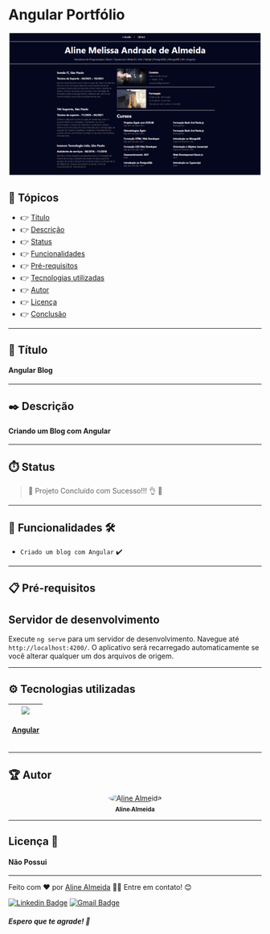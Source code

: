 # Angular Portfólio

<div align="center">
  <img src="./proj.png"  width=500><br>
</div>


## 🏁 Tópicos

  * 👉 [Título](#📌-título)
  * 👉 [Descrição](#✒️-descrição)
  * 👉 [Status](#⏱️-status)
  * 👉 [Funcionalidades](#🔨-funcionalidades-🛠️)
  * 👉 [Pré-requisitos](#📋-pré-requisitos)
  * 👉 [Tecnologias utilizadas](#⚙️-tecnologias-utilizadas)
  * 👉 [Autor](#🏆-autor)
  * 👉 [Licença](#🙏-licença-🔖) 
  * 👉 [Conclusão](#📚-conclusão)
 
 
___

## 📌 Título

#### Angular Blog

___
## ✒️ Descrição

#### Criando um Blog com Angular

___
## ⏱️ Status

>  🚀 Projeto Concluído com Sucesso!!! 👌 🚧

___
## 🔨 Funcionalidades 🛠️

- `Criado um blog com Angular` ✔️

___
## 📋 Pré-requisitos 

## Servidor de desenvolvimento

Execute `ng serve` para um servidor de desenvolvimento. Navegue até `http://localhost:4200/`. O aplicativo será recarregado automaticamente se você alterar qualquer um dos arquivos de origem.

___
## ⚙️ Tecnologias utilizadas

<div align="center">

| [<img src="https://upload.wikimedia.org/wikipedia/commons/thumb/c/cf/Angular_full_color_logo.svg/250px-Angular_full_color_logo.svg.png" width=80><br><h4>Angular</h4>](https://angular.io/) | 
| :---: |

</div>

___
## 🏆 Autor 
<div align="center">
  <a href="https://github.com/AlineAlmeida85">
    <img style="border-radius: 50%;" src="https://avatars.githubusercontent.com/u/99259131?v=4" width="115px;" alt="Aline Almeida"/><br/>
    <sub>
      <b>Aline Almeida</b>
    </sub>
  </a> 
  <a href="https://github.com/AlineAlmeida85" title="Aline Almeida"></a>
</div>

___
## Licença 🔖

#### Não Possui

____
Feito com ❤️ por [Aline Almeida](https://github.com/AlineAlmeida85) 👋🏽 Entre em contato! 😊

[![Linkedin Badge](https://img.shields.io/badge/-Aline-blue?style=flat-square&logo=Linkedin&logoColor=white&link=https://www.linkedin.com/in/aline-melissa-andrade-de-almeida-25a78224/)](https://www.linkedin.com/in/aline-melissa-andrade-de-almeida-25a78224/) 
[![Gmail Badge](https://img.shields.io/badge/-aasouza20@gmail.com-c14438?style=flat-square&logo=Gmail&logoColor=white&link=mailto:aasouza20@gmail.com)](mailto:aasouza20@gmail.com)

##### Espero que te agrade! 🙏















